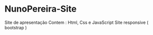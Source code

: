 # NunoPereira-Site
Site de apresentação
Contem : Html, Css e JavaScript
Site responsive ( bootstrap )




